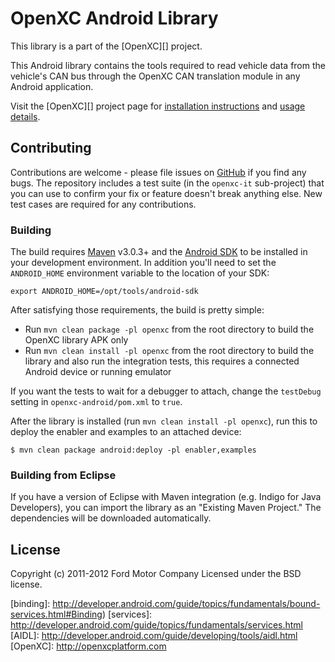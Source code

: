 OpenXC Android Library
=========================

This library is a part of the [OpenXC][] project.

This Android library contains the tools required to read vehicle data from the
vehicle's CAN bus through the OpenXC CAN translation module in any Android
application.

Visit the [OpenXC][] project page for
[installation instructions](http://openxcplatform.com/developers/android-library-installation.html)
and [usage details](http://openxcplatform.com/developers/android-library-usage.html).

## Contributing

Contributions are welcome - please file issues on
[GitHub](https://github.com/openxc/openxc-android/issues) if you find any bugs.
The repository includes a test suite (in the `openxc-it` sub-project) that you
can use to confirm your fix or feature doesn't break anything else. New test
cases are required for any contributions.

### Building

The build requires [Maven](http://maven.apache.org/download.html)
v3.0.3+ and the [Android SDK](http://developer.android.com/sdk/index.html)
to be installed in your development environment. In addition you'll need to set
the `ANDROID_HOME` environment variable to the location of your SDK:

    export ANDROID_HOME=/opt/tools/android-sdk

After satisfying those requirements, the build is pretty simple:

* Run `mvn clean package -pl openxc` from the root directory to build the
    OpenXC library APK only
* Run `mvn clean install -pl openxc` from the root directory to build the
    library and also run the integration tests, this requires a connected Android
    device or running emulator

If you want the tests to wait for a debugger to attach, change the `testDebug`
setting in `openxc-android/pom.xml` to `true`.

After the library is installed (run `mvn clean install -pl openxc`), run this
to deploy the enabler and examples to an attached device:

    $ mvn clean package android:deploy -pl enabler,examples

### Building from Eclipse

If you have a version of Eclipse with Maven integration (e.g. Indigo for Java
Developers), you can import the library as an "Existing Maven Project." The
dependencies will be downloaded automatically.

## License

Copyright (c) 2011-2012 Ford Motor Company
Licensed under the BSD license.

[binding]: http://developer.android.com/guide/topics/fundamentals/bound-services.html#Binding)
[services]: http://developer.android.com/guide/topics/fundamentals/services.html
[AIDL]: http://developer.android.com/guide/developing/tools/aidl.html
[OpenXC]: http://openxcplatform.com
